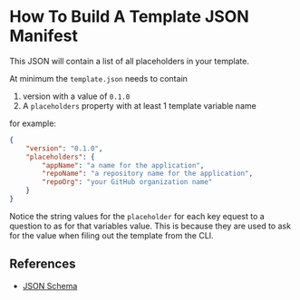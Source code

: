 # How To Build A Template JSON Manifest

This JSON will contain a list of all placeholders in your template.

At minimum the `template.json` needs to contain
1. version with a  value of `0.1.0`
2. A `placeholders` property with at least 1 template variable name

for example:
```JSON
{
    "version": "0.1.0",
    "placeholders": {
        "appName": "a name for the application",
        "repoName": "a repository name for the application",
        "repoOrg": "your GitHub organization name"
    }
}
```

Notice the string values for the `placeholder` for each key equest to a question
to as for that variables value. This is because they are used to ask for the
value when filing out the template from the CLI.

## References

* [JSON Schema](https://json-schema.org/learn/getting-started-step-by-step#intro)
